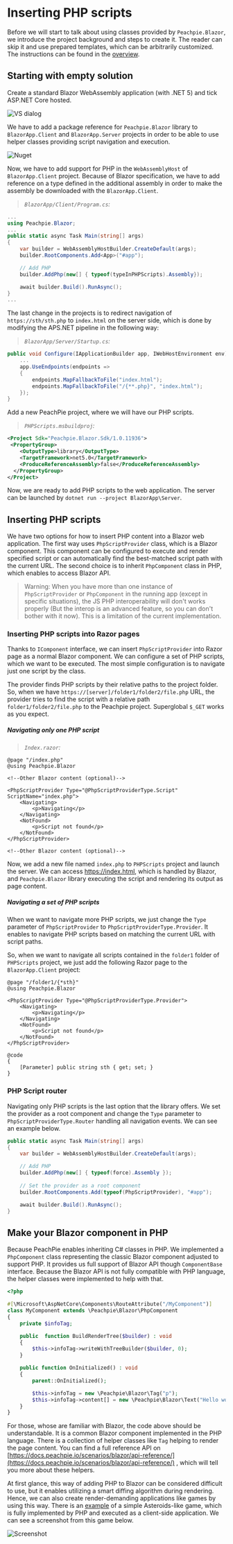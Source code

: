 # Inserting PHP scripts

Before we will start to talk about using classes provided by `Peachpie.Blazor`, we introduce the project background and steps to create it. The reader can skip it and use prepared templates, which can be arbitrarily customized. The instructions can be found in the [overview](https://docs.peachpie.io/scenarios/blazor/overview/).

## Starting with empty solution

Create a standard Blazor WebAssembly application (with .NET 5) and tick ASP.NET Core hosted.

![VS dialog](.\images\creating-web-assembly.png)

We have to add a package reference for `Peachpie.Blazor` library to `BlazorApp.Client` and `BlazorApp.Server` projects in order to be able to use helper classes providing script navigation and execution.

![Nuget](.\images\nuget.png)

Now, we have to add support for PHP in the `WebAssemblyHost` of `BlazorApp.Client` project. Because of Blazor specification, we have to add reference on a type defined in the additional assembly in order to make the assembly be downloaded with the `BlazorApp.Client`. 

> *`BlazorApp/Client/Program.cs`:*

```c#
...
using Peachpie.Blazor;
...
public static async Task Main(string[] args)
{
    var builder = WebAssemblyHostBuilder.CreateDefault(args);
    builder.RootComponents.Add<App>("#app");

    // Add PHP
    builder.AddPhp(new[] { typeof(typeInPHPScripts).Assembly});

    await builder.Build().RunAsync();
}
...
```

The last change in the projects is to redirect navigation of `https://sth/sth.php`  to `index.html` on the server side, which is done by modifying the APS.NET pipeline in the following way:

> *`BlazorApp/Server/Startup.cs`:*

```c#
public void Configure(IApplicationBuilder app, IWebHostEnvironment env)
	...
    app.UseEndpoints(endpoints =>
    {
        endpoints.MapFallbackToFile("index.html");
        endpoints.MapFallbackToFile("/{**.php}", "index.html");
    });
}
```

Add a new PeachPie project, where we will have our PHP scripts.

> *`PHPScripts.msbuildproj`:*

```xml
<Project Sdk="Peachpie.Blazor.Sdk/1.0.11936">
 <PropertyGroup>
    <OutputType>library</OutputType>
    <TargetFramework>net5.0</TargetFramework>
    <ProduceReferenceAssembly>false</ProduceReferenceAssembly>
  </PropertyGroup>
</Project>
```

Now, we are ready to add PHP scripts to the web application. The server can be launched by `dotnet run --project BlazorApp\Server`.

## Inserting PHP scripts

We have two options for how to insert PHP content into a Blazor web application. The first way uses `PhpScriptProvider` class, which is a Blazor component. This component can be configured to execute and render specified script or can automatically find the best-matched script path with the current URL. The second choice is to inherit `PhpComponent` class in PHP, which enables to access Blazor API.

> Warning: When you have more than one instance of `PhpScriptProvider`  or `PhpComponent` in the running app (except in specific situations), the JS PHP interoperability will don't works properly (But the interop is an advanced feature, so you can don't bother with it now). This is a limitation of the current implementation. 

### Inserting PHP scripts into Razor pages

Thanks to `IComponent` interface, we can insert `PhpScriptProvider` into Razor page as a normal Blazor component. We can configure a set of PHP scripts, which we want to be executed. The most simple configuration is to navigate just one script by the class. 

The provider finds PHP scripts by their relative paths to the project folder. So, when we have `https://[server]/folder1/folder2/file.php` URL, the provider tries to find the script with a relative path `folder1/folder2/file.php` to the Peachpie project. Superglobal `$_GET` works as you expect.

##### Navigating only one PHP script 

> *`Index.razor`:*

```razor
@page "/index.php"
@using Peachpie.Blazor

<!--Other Blazor content (optional)-->

<PhpScriptProvider Type="@PhpScriptProviderType.Script" ScriptName="index.php"> 
	<Navigating>          
		<p>Navigating</p>     
	</Navigating>         
	<NotFound>            
		<p>Script not found</p>
	</NotFound>           
</PhpScriptProvider>

<!--Other Blazor content (optional)-->
```

Now, we add a new file named `index.php` to `PHPScripts` project and launch the server. We can access https://index.html, which is handled by Blazor, and `Peachpie.Blazor` library executing the script and rendering its output as page content.

##### Navigating a set of PHP scripts

When we want to navigate more PHP scripts, we just change the `Type` parameter of `PhpScriptProvider` to `PhpScriptProviderType.Provider`. It enables to navigate PHP scripts based on matching the current URL with script paths.

So, when we want to navigate all scripts contained in the `folder1` folder of `PHPScripts` project, we just add the following Razor page to the `BlazorApp.Client` project:

```razor
@page "/folder1/{*sth}"
@using Peachpie.Blazor

<PhpScriptProvider Type="@PhpScriptProviderType.Provider"> 
	<Navigating>          
		<p>Navigating</p>     
	</Navigating>         
	<NotFound>            
		<p>Script not found</p>
	</NotFound>           
</PhpScriptProvider>

@code
{
    [Parameter] public string sth { get; set; }
}
```

### PHP Script router

Navigating only PHP scripts is the last option that the library offers. We set the provider as a root component and change the `Type` parameter to `PhpScriptProviderType.Router` handling all navigation events. We can see an example below.

```c#
public static async Task Main(string[] args)
{
    var builder = WebAssemblyHostBuilder.CreateDefault(args);

    // Add PHP
    builder.AddPhp(new[] { typeof(force).Assembly });
    
    // Set the provider as a root component
    builder.RootComponents.Add(typeof(PhpScriptProvider), "#app");

    await builder.Build().RunAsync();
}
```

## Make your Blazor component in PHP 

Because PeachPie enables inheriting C# classes in PHP. We implemented a `PhpComponent` class representing the classic Blazor component adjusted to support PHP. It provides us full support of Blazor API though `ComponentBase` interface. Because the Blazor API is not fully compatible with PHP language, the helper classes were implemented to help with that.

```php
<?php

#[\Microsoft\AspNetCore\Components\RouteAttribute("/MyComponent")]
class MyComponent extends \Peachpie\Blazor\PhpComponent
{	
	private $infoTag;

	public  function BuildRenderTree($builder) : void 
	{
		$this->infoTag->writeWithTreeBuilder($builder, 0);
	}

	public function OnInitialized() : void 
	{
		parent::OnInitialized();

		$this->infoTag = new \Peachpie\Blazor\Tag("p");
        $this->infoTag->content[] = new \Peachpie\Blazor\Text("Hello world");
	}
}
```

For those, whose are familiar with Blazor, the code above should be understandable. It is a common Blazor component implemented in the PHP language. There is a collection of helper classes like `Tag` helping to render the page content. You can find a full reference API on [https://docs.peachpie.io/scenarios/blazor/api-reference/](https://docs.peachpie.io/scenarios/blazor/api-reference/) , which will tell you more about these helpers. 

At first glance, this way of adding PHP to Blazor can be considered difficult to use, but it enables utilizing a smart diffing algorithm during rendering. Hence, we can also create render-demanding applications like games by using this way. There is an [example](https://github.com/peachpiecompiler/peachpie-blazor/tree/dev/docs/src/Tests/Examples/WebGame) of a simple Asteroids-like game, which is fully implemented by PHP and executed as a client-side application. We can see a screenshot from this game below. 

![Screenshot](.\images\asteroids.png)